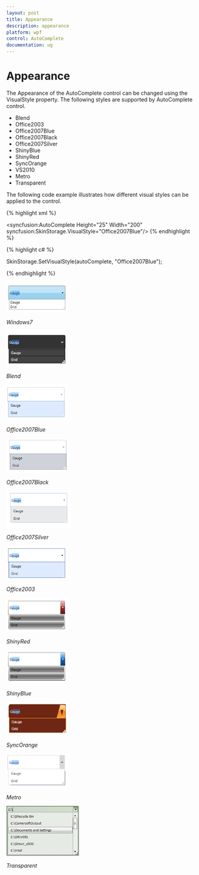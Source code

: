 ```yaml
---
layout: post
title: Appearance
description: appearance
platform: wpf
control: AutoComplete
documentation: ug
---
```


# Appearance

The Appearance of the AutoComplete control can be changed using the VisualStyle property. The following styles are supported by AutoComplete control.

* Blend
* Office2003
* Office2007Blue
* Office2007Black
* Office2007Silver
* ShinyBlue
* ShinyRed
* SyncOrange
* VS2010
* Metro
* Transparent 



The following code example illustrates how different visual styles can be applied to the control.


{% highlight xml %}


<syncfusion:AutoComplete Height="25" Width="200" syncfusion:SkinStorage.VisualStyle="Office2007Blue"/>
{% endhighlight %}

{% highlight c# %}


SkinStorage.SetVisualStyle(autoComplete, "Office2007Blue");

{% endhighlight %}

![](Appearance_images/Appearance_img1.png)

_Windows7_

![](Appearance_images/Appearance_img2.png)

_Blend_


![](Appearance_images/Appearance_img3.png)

_Office2007Blue_

![](Appearance_images/Appearance_img4.png)

_Office2007Black_

![](Appearance_images/Appearance_img5.png)

_Office2007Silver_

![](Appearance_images/Appearance_img6.png)

_Office2003_

![](Appearance_images/Appearance_img7.png)

_ShinyRed_

![](Appearance_images/Appearance_img8.png)

_ShinyBlue_



![](Appearance_images/Appearance_img9.png)

_SyncOrange_



![](Appearance_images/Appearance_img10.png)

_Metro_



![](Appearance_images/Appearance_img11.png)

_Transparent_

